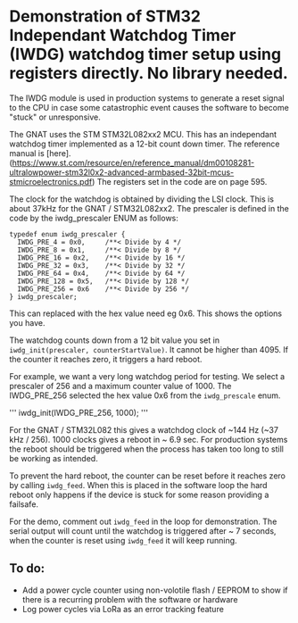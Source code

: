 # Demonstration of STM32 Independant Watchdog Timer (IWDG) watchdog timer setup using registers directly. No library needed.

The IWDG module is used in production systems to generate a reset signal to the CPU in case some catastrophic event causes the software to become "stuck" or unresponsive.

The GNAT uses the STM STM32L082xx2 MCU. This has an independant watchdog timer implemented as a 12-bit count down timer. The reference manual is [here].
(https://www.st.com/resource/en/reference_manual/dm00108281-ultralowpower-stm32l0x2-advanced-armbased-32bit-mcus-stmicroelectronics.pdf) The registers set in the code are on page 595. 

The clock for the watchdog is obtained by dividing the LSI clock. This is about 37kHz for the GNAT / STM32L082xx2. The prescaler is defined in the code by the iwdg_prescaler ENUM as follows:

```
typedef enum iwdg_prescaler {
  IWDG_PRE_4 = 0x0,     /**< Divide by 4 */
  IWDG_PRE_8 = 0x1,     /**< Divide by 8 */
  IWDG_PRE_16 = 0x2,    /**< Divide by 16 */
  IWDG_PRE_32 = 0x3,    /**< Divide by 32 */
  IWDG_PRE_64 = 0x4,    /**< Divide by 64 */
  IWDG_PRE_128 = 0x5,   /**< Divide by 128 */
  IWDG_PRE_256 = 0x6    /**< Divide by 256 */
} iwdg_prescaler;
```

This can replaced with the hex value need eg 0x6. This shows the options you have. 

The watchdog counts down from a 12 bit value you set in `iwdg_init(prescaler, counterStartValue)`. It cannot be higher than 4095. If the counter it reaches zero, it triggers a hard reboot.

For example, we want a very long watchdog period for testing. We select a prescaler of 256 and a maximum counter value of 1000. The IWDG_PRE_256 selected the hex value 0x6 from the `iwdg_prescale` enum.

'''
iwdg_init(IWDG_PRE_256, 1000);
'''

For the GNAT / STM32L082 this gives a watchdog clock of ~144 Hz (~37 kHz / 256). 1000 clocks gives a reboot in ~ 6.9 sec. For production systems the reboot should be triggered when the process has taken too long to still be working as intended.

To prevent the hard reboot, the counter can be reset before it reaches zero by calling `iwdg_feed`. When this is placed in the software loop the hard reboot only happens if the device is stuck for some reason providing a failsafe.

For the demo, comment out `iwdg_feed` in the loop for demonstration. The serial output will count until the watchdog is triggered after ~ 7 seconds, when the counter is reset using `iwdg_feed` it will keep running.

## To do:
- Add a power cycle counter using non-volotile flash / EEPROM to show if there is a recurring problem with the software or hardware
- Log power cycles via LoRa as an error tracking feature
